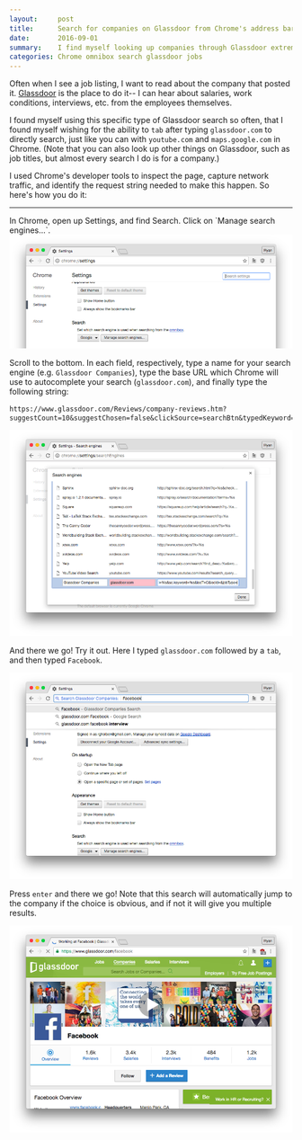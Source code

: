 ```yaml
---
layout:     post
title:      Search for companies on Glassdoor from Chrome's address bar
date:       2016-09-01
summary:    I find myself looking up companies through Glassdoor extremely often.  So often, that I added a tab-complete search functionality to Chrome's search bar.  Here's how to do it!
categories: Chrome omnibox search glassdoor jobs
---
```



Often when I see a job listing, I want to read about the company that posted it.  [Glassdoor](www.glassdoor.com) is the place to do it-- I can hear about salaries, work conditions, interviews, etc. from the employees themselves.

I found myself using this specific type of Glassdoor search so often, that I found myself wishing for the ability to `tab` after typing `glassdoor.com` to directly search, just like you can with `youtube.com` and `maps.google.com` in Chrome.  (Note that you can also look up other things on Glassdoor, such as job titles, but almost every search I do is for a company.)

I used Chrome's developer tools to inspect the page, capture network traffic, and identify the request string needed to make this happen.  So here's how you do it:

<hr>
In Chrome, open up Settings, and find Search.  Click on `Manage search engines...`.

<center><img src="/assets/img/glassdoor-search/glassdoor0.png"></center>

Scroll to the bottom.  In each field, respectively, type a name for your search engine (e.g. `Glassdoor Companies`), type the base URL which Chrome will use to autocomplete your search (`glassdoor.com`), and finally type the following string:

    https://www.glassdoor.com/Reviews/company-reviews.htm?suggestCount=10&suggestChosen=false&clickSource=searchBtn&typedKeyword=%s&sc.keyword=%s&locT=C&locId=&jobType=

<center><img src="/assets/img/glassdoor-search/glassdoor1.png"></center>

And there we go!  Try it out.  Here I typed `glassdoor.com` followed by a `tab`, and then typed `Facebook`.

<center><img src="/assets/img/glassdoor-search/glassdoor2.png"></center>

Press `enter` and there we go!  Note that this search will automatically jump to the company if the choice is obvious, and if not it will give you multiple results.

<center><img src="/assets/img/glassdoor-search/glassdoor3.png"></center>
